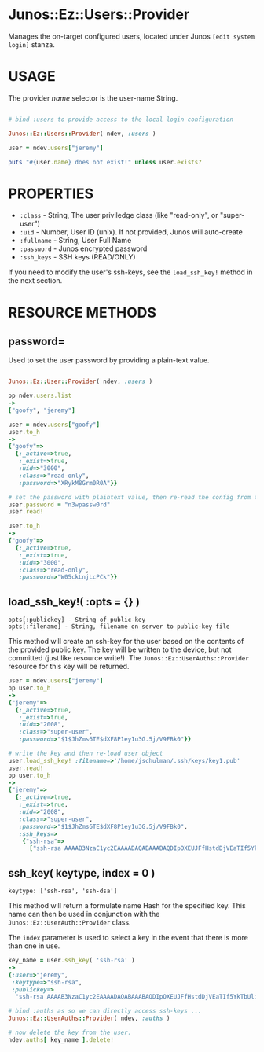 # Junos::Ez::Users::Provider

Manages the on-target configured users, located under Junos `[edit system login]` stanza. 

# USAGE

The provider *name* selector is the user-name String.

```ruby

# bind :users to provide access to the local login configuration

Junos::Ez::Users::Provider( ndev, :users )

user = ndev.users["jeremy"]

puts "#{user.name} does not exist!" unless user.exists?
```

# PROPERTIES

  - `:class` - String, The user priviledge class (like "read-only", or "super-user")
  - `:uid` - Number, User ID (unix).  If not provided, Junos will auto-create
  - `:fullname` - String, User Full Name
  - `:password` - Junos encrypted password
  - `:ssh_keys` - SSH keys (READ/ONLY)

If you need to modify the user's ssh-keys, see the `load_ssh_key!` method in the next section.



# RESOURCE METHODS

## password=

Used to set the user password by providing a plain-text value.
```ruby

Junos::Ez::User::Provider( ndev, :users )

pp ndev.users.list
-> 
["goofy", "jeremy"]

user = ndev.users["goofy"]
user.to_h
-> 
{"goofy"=>
  {:_active=>true,
   :_exist=>true,
   :uid=>"3000",
   :class=>"read-only",
   :password=>"XRykM8Grm0R0A"}}

# set the password with plaintext value, then re-read the config from the device
user.password = "n3wpassw0rd"
user.read!

user.to_h
->
{"goofy"=>
  {:_active=>true,
   :_exist=>true,
   :uid=>"3000",
   :class=>"read-only",
   :password=>"W05ckLnjLcPCk"}}
```
## load_ssh_key!( :opts = {} )

    opts[:publickey] - String of public-key
    opts[:filename] - String, filename on server to public-key file

This method will create an ssh-key for the user based on the contents of the provided public key.  The key will be written to the device, but not committed (just like resource write!).  The `Junos::Ez::UserAuths::Provider` resource for this key will be returned.

```ruby
user = ndev.users["jeremy"]
pp user.to_h
->
{"jeremy"=>
  {:_active=>true,
   :_exist=>true,
   :uid=>"2008",
   :class=>"super-user",
   :password=>"$1$JhZms6TE$dXF8P1ey1u3G.5j/V9FBk0"}}

# write the key and then re-load user object
user.load_ssh_key! :filename=>'/home/jschulman/.ssh/keys/key1.pub'
user.read!
pp user.to_h
->
{"jeremy"=>
  {:_active=>true,
   :_exist=>true,
   :uid=>"2008",
   :class=>"super-user",
   :password=>"$1$JhZms6TE$dXF8P1ey1u3G.5j/V9FBk0",
   :ssh_keys=>
    {"ssh-rsa"=>
      ["ssh-rsa AAAAB3NzaC1yc2EAAAADAQABAAABAQDIpOXEUJFfHstdDjVEaTIf5YkTbUliSel6/dsNe"]}}}
```
## ssh_key( keytype, index = 0 )
    keytype: ['ssh-rsa', 'ssh-dsa']

This method will return a formulate name Hash for the specified key.  This name can then be used in conjunction 
with the `Junos::Ez::UserAuth::Provider` class.

The `index` parameter is used to select a key in the event that there is more than one in use.

```ruby
key_name = user.ssh_key( 'ssh-rsa' )
->
{:user=>"jeremy",
 :keytype=>"ssh-rsa",
 :publickey=>
  "ssh-rsa AAAAB3NzaC1yc2EAAAADAQABAAABAQDIpOXEUJFfHstdDjVEaTIf5YkTbUliSel6/dsNe"}

# bind :auths as so we can directly access ssh-keys ...
Junos::Ez::UserAuths::Provider( ndev, :auths )

# now delete the key from the user.
ndev.auths[ key_name ].delete!
```

